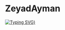 # ZeyadAyman
[![Typing SVG](https://readme-typing-svg.demolab.com?font=Fira+Code&pause=1000&random=false&width=435&lines=Welcome+To+My+Github!+%3A))](https://git.io/typing-svg)
